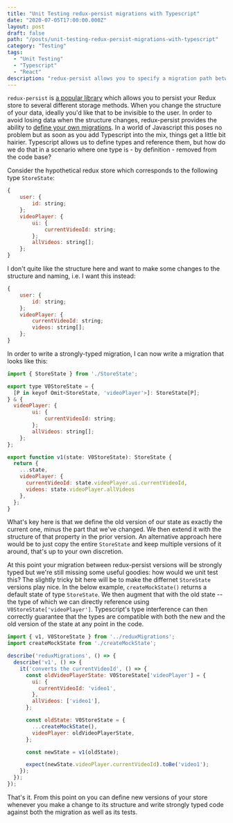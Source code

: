 ```yaml
---
title: "Unit Testing redux-persist migrations with Typescript"
date: "2020-07-05T17:00:00.000Z"
layout: post
draft: false
path: "/posts/unit-testing-redux-persist-migrations-with-typescript"
category: "Testing"
tags:
  - "Unit Testing"
  - "Typescript"
  - "React"
description: "redux-persist allows you to specify a migration path between versions, but how can you do that in a strongly-typed way through Typescript?"
---
```


`redux-persist` is [a popular library](https://github.com/rt2zz/redux-persist) which allows you to persist your Redux store to several different storage methods. When you change the structure of your data, ideally you'd like that to be invisible to the user. In order to avoid losing data when the structure changes, redux-persist provides the ability to [define your own migrations](https://github.com/rt2zz/redux-persist/blob/master/docs/migrations.md). In a world of Javascript this poses no problem but as soon as you add Typescript into the mix, things get a little bit hairier. Typescript allows us to define types and reference them, but how do we do that in a scenario where one type is - by definition - removed from the code base?

Consider the hypothetical redux store which corresponds to the following type `StoreState`:

```js
{
    user: {
        id: string;
    };
    videoPlayer: {
        ui: {
            currentVideoId: string;
        };
        allVideos: string[];
    };
}
```

I don't quite like the structure here and want to make some changes to the structure and naming, i.e. I want this instead:

```js
{
    user: {
        id: string;
    };
    videoPlayer: {
        currentVideoId: string;
        videos: string[];
    };
}
```

In order to write a strongly-typed migration, I can now write a migration that looks like this:

```js
import { StoreState } from './StoreState';

export type V0StoreState = {
  [P in keyof Omit<StoreState, 'videoPlayer'>]: StoreState[P];
} & {
  videoPlayer: {
        ui: {
            currentVideoId: string;
        };
        allVideos: string[];
    };
};

export function v1(state: V0StoreState): StoreState {
  return {
    ...state,
    videoPlayer: {
      currentVideoId: state.videoPlayer.ui.currentVideoId,
      videos: state.videoPlayer.allVideos
    },
  };
}
```

What's key here is that we define the old version of our state as exactly the current one, minus the part that we've changed. We then extend it with the structure of that property in the prior version. An alternative approach here would be to just copy the entire `StoreState` and keep multiple versions of it around, that's up to your own discretion.

At this point your migration between redux-persist versions will be strongly typed but we're still missing some useful goodies: how would we unit test this?
The slightly tricky bit here will be to make the differnet `StoreState` versions play nice. In the below example, `createMockState()` returns a default state of type `StoreState`. We then augment that with the old state -- the type of which we can directly reference using `V0StoreState['videoPlayer']`. Typescript's type interference can then correctly guarantee that the types are compatible with both the new and the old version of the state at any point in the code.

```js
import { v1, V0StoreState } from '../reduxMigrations';
import createMockState from './createMockState';

describe('reduxMigrations', () => {
  describe('v1', () => {
    it('converts the currentVideoId', () => {
      const oldVideoPlayerState: V0StoreState['videoPlayer'] = {
        ui: {
          currentVideoId: 'video1',
        },
        allVideos: ['video1'],
      };

      const oldState: V0StoreState = {
        ...createMockState(),
        videoPlayer: oldVideoPlayerState,
      };

      const newState = v1(oldState);

      expect(newState.videoPlayer.currentVideoId).toBe('video1');
    });
  });
});
```

That's it. From this point on you can define new versions of your store whenever you make a change to its structure and write strongly typed code against both the migration as well as its tests.